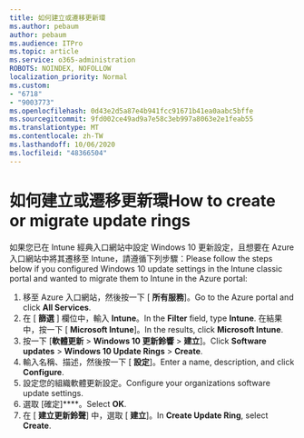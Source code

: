 ```yaml
---
title: 如何建立或遷移更新環
ms.author: pebaum
author: pebaum
ms.audience: ITPro
ms.topic: article
ms.service: o365-administration
ROBOTS: NOINDEX, NOFOLLOW
localization_priority: Normal
ms.custom:
- "6718"
- "9003773"
ms.openlocfilehash: 0d43e2d5a87e4b941fcc91671b41ea0aabc5bffe
ms.sourcegitcommit: 9fd002ce49ad9a7e58c3eb997a8063e2e1feab55
ms.translationtype: MT
ms.contentlocale: zh-TW
ms.lasthandoff: 10/06/2020
ms.locfileid: "48366504"
---
```

# <a name="how-to-create-or-migrate-update-rings"></a><span data-ttu-id="139f0-102">如何建立或遷移更新環</span><span class="sxs-lookup"><span data-stu-id="139f0-102">How to create or migrate update rings</span></span>

<span data-ttu-id="139f0-103">如果您已在 Intune 經典入口網站中設定 Windows 10 更新設定，且想要在 Azure 入口網站中將其遷移至 Intune，請遵循下列步驟：</span><span class="sxs-lookup"><span data-stu-id="139f0-103">Please follow the steps below if you configured Windows 10 update settings in the Intune classic portal and wanted to migrate them to Intune in the Azure portal:</span></span>

1. <span data-ttu-id="139f0-104">移至 Azure 入口網站，然後按一下 [ **所有服務**]。</span><span class="sxs-lookup"><span data-stu-id="139f0-104">Go to the Azure portal and click **All Services**.</span></span>
2. <span data-ttu-id="139f0-105">在 [ **篩選** ] 欄位中，輸入 **Intune**。</span><span class="sxs-lookup"><span data-stu-id="139f0-105">In the **Filter** field, type **Intune**.</span></span> <span data-ttu-id="139f0-106">在結果中，按一下 [ **Microsoft Intune**]。</span><span class="sxs-lookup"><span data-stu-id="139f0-106">In the results, click **Microsoft Intune**.</span></span>
3. <span data-ttu-id="139f0-107">按一下 [**軟體更新**  >  **Windows 10 更新鈴響**  >  **建立**]。</span><span class="sxs-lookup"><span data-stu-id="139f0-107">Click **Software updates** > **Windows 10 Update Rings** > **Create**.</span></span>
4. <span data-ttu-id="139f0-108">輸入名稱、描述，然後按一下 [ **設定**]。</span><span class="sxs-lookup"><span data-stu-id="139f0-108">Enter a name, description, and click **Configure**.</span></span>
5. <span data-ttu-id="139f0-109">設定您的組織軟體更新設定。</span><span class="sxs-lookup"><span data-stu-id="139f0-109">Configure your organizations software update settings.</span></span>
6. <span data-ttu-id="139f0-110">選取 [確定]\*\*\*\*。</span><span class="sxs-lookup"><span data-stu-id="139f0-110">Select **OK**.</span></span>
7. <span data-ttu-id="139f0-111">在 [ **建立更新鈴聲**] 中，選取 [ **建立**]。</span><span class="sxs-lookup"><span data-stu-id="139f0-111">In **Create Update Ring**, select **Create**.</span></span>
